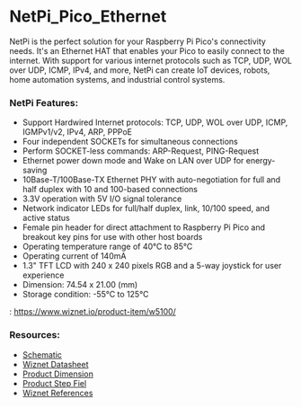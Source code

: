 # NetPi_Pico_Ethernet

NetPi is the perfect solution for your Raspberry Pi Pico's connectivity needs. It's an Ethernet HAT that enables your Pico to easily connect to the internet. With support for various internet protocols such as TCP, UDP, WOL over UDP, ICMP, IPv4, and more, NetPi can create IoT devices, robots, home automation systems, and industrial control systems.

### NetPi Features:
  - Support Hardwired Internet protocols: TCP, UDP, WOL over UDP, ICMP, IGMPv1/v2, IPv4, ARP, PPPoE
  - Four independent SOCKETs for simultaneous connections
  - Perform SOCKET-less commands: ARP-Request, PING-Request
  - Ethernet power down mode and Wake on LAN over UDP for energy-saving
  - 10Base-T/100Base-TX Ethernet PHY with auto-negotiation for full and half duplex with 10 and 100-based connections
  - 3.3V operation with 5V I/O signal tolerance
  - Network indicator LEDs for full/half duplex, link, 10/100 speed, and active status
  - Female pin header for direct attachment to Raspberry Pi Pico and breakout key pins for use with other host boards
  - Operating temperature range of 40°C to 85°C
  - Operating current of 140mA
  - 1.3" TFT LCD with 240 x 240 pixels RGB and a 5-way joystick for user experience
  - Dimension: 74.54 x 21.00 (mm)
  - Storage condition: -55°C to 125°C

: https://www.wiznet.io/product-item/w5100/
### Resources:
  - [Schematic](https://github.com/sbcshop/NetPi_Pico_Ethernet/blob/main/Design%20Data/SCH%20pico_ethernet.pdf)
  - [Wiznet Datasheet](https://github.com/sbcshop/NetPi_Pico_Ethernet/blob/main/Documents/w5100s-q_datasheet.pdf)
  - [Product Dimension](https://github.com/sbcshop/NetPi_Pico_Ethernet/blob/main/Mechanical%20Data/DIM.pdf)
  - [Product Step Fiel](https://github.com/sbcshop/NetPi_Pico_Ethernet/blob/main/Mechanical%20Data/Ethernet%20for%20pico.step)
  - [Wiznet References]( https://www.wiznet.io/product-item/w5100/)
